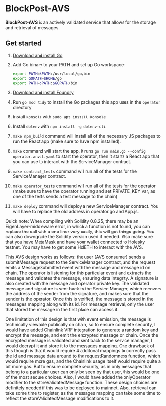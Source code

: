 # BlockPost-AVS
**BlockPost-AVS** is an actively validated service that allows for the storage and retrieval of messages.

## Get started

1. [Download and install Go](https://golang.org/dl/)
2. Add Go binary to your PATH and set up Go workspace:

   ```bash
   export PATH=$PATH:/usr/local/go/bin
   export GOPATH=$HOME/go
   export PATH=$PATH:$GOPATH/bin
   ```
3. [Download and install Foundry](https://book.getfoundry.sh/getting-started/installation)
4. Run `go mod tidy` to install the Go packages this app uses in the `operator` directory
5. Install `konsole` with `sudo apt install konsole`
6. Install `dotenv` with `npm install -g dotenv-cli`
7. `make npm_build` command will install all of the necessary JS packages to run the
React app (make sure to have npm installed).
8. `make` command will start the app, it runs `go run main.go --config operator.anvil.yaml` to start the operator,
then it starts a React app that you can use to interact with the ServiceManager contract.
9. `make contract_tests` command will run all of the tests for the ServiceManager contract.
10. `make operator_tests` command will run all of the tests for the operator (make sure to have the operator running and set PRIVATE_KEY var, as one of the tests sends a test message to the chain)
11. `make deploy` command will deploy a new ServiceManager contract. You will have to replace the old address in 
operator.go and App.js.

Quick note: When compiling with Solidity 0.8.25, there may be an EigenLayer-middleware error,
in which a function is not found, you can replace the call with a one liner very easily,
this will get things going. You can also downgrade the Solidity version used if needed.
Also make sure that you have MetaMask and have your wallet connected to Holesky testnet.
You may have to get some HolETH to interact with the AVS.

This AVS design works as follows: the user (AVS consumer) sends a submitMessage
request to the ServiceManager contract, and the request emits a MessageSubmitted
event with the message and message id on chain. The operator is 
listening for this particular event and extracts the message and validates the 
message, ensuring data integrity. A signature is also created with the message 
and operator private key. The validated message and signature is sent back to the
Service Manager, which recovers the address of the sender from the signature, and
makes sure that the sender is the operator. Once this is verified, the message
is stored in the messages mapping along with its id. For message retrieval,
only the user that stored the message in the first place can access it. 

One limitation of this design is that with event emission, the message is 
technically viewable publically on chain, so to ensure complete security, I would have
added Chainlink VRF integration to generate a random key and encrypt the message,
and emit the encrypted message on chain. Once the encrypted message is validated 
and sent back to the service manager, I would decrypt it and store it to the messages
mapping. One drawback of this though is that it would require 4 additonal mappings
to correctly pass the id and message data around to the requestRandomness function,
which would require more gas, and the Chainlink usage itself would require quite
a bit more gas. But to ensure complete security, as in only messages that belong
to a particular user can only be seen by that user, this would be one of the most
secure choices. Also, I would have added the onlyOperator modifier to the 
storeValidatedMessage function. These design choices are definitely needed if this
was to be deployed to mainnet. Also, retrieval can take some time to register, as the messages mapping
can take some time to reflect the storeValidatedMessage modifications to it.
